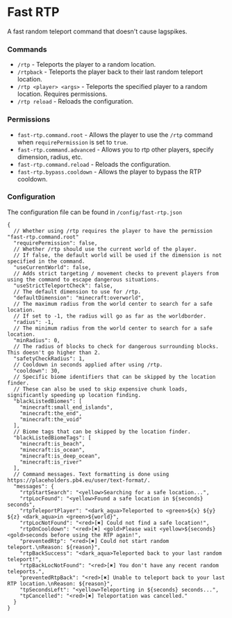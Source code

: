 # Fast RTP

A fast random teleport command that doesn't cause lagspikes.

### Commands
- `/rtp` - Teleports the player to a random location.
- `/rtpback` - Teleports the player back to their last random teleport location.
- `/rtp <player> <args>` - Teleports the specified player to a random location. Requires permissions.
- `/rtp reload` - Reloads the configuration.

### Permissions
- `fast-rtp.command.root` - Allows the player to use the `/rtp` command when `requirePermission` is set to `true`.
- `fast-rtp.command.advanced` - Allows you to rtp other players, specify dimension, radius, etc.
- `fast-rtp.command.reload` - Reloads the configuration.
- `fast-rtp.bypass.cooldown` - Allows the player to bypass the RTP cooldown.

### Configuration
The configuration file can be found in `/config/fast-rtp.json`

```json5
{
  // Whether using /rtp requires the player to have the permission "fast-rtp.command.root"
  "requirePermission": false,
  // Whether /rtp should use the current world of the player. 
  // If false, the default world will be used if the dimension is not specified in the command.
  "useCurrentWorld": false,
  // Adds strict targeting / movement checks to prevent players from using the command to escape dangerous situations.
  "useStrictTeleportCheck": false,
  // The default dimension to use for /rtp.
  "defaultDimension": "minecraft:overworld",
  // The maximum radius from the world center to search for a safe location.
  // If set to -1, the radius will go as far as the worldborder.
  "radius": -1,
  // The minimum radius from the world center to search for a safe location.
  "minRadius": 0,
  // The radius of blocks to check for dangerous surrounding blocks. This doesn't go higher than 2.
  "safetyCheckRadius": 1,
  // Cooldown in seconds applied after using /rtp.
  "cooldown": 30,
  // Specific biome identifiers that can be skipped by the location finder.
  // These can also be used to skip expensive chunk loads, significantly speeding up location finding.
  "blackListedBiomes": [
    "minecraft:small_end_islands",
    "minecraft:the_end",
    "minecraft:the_void"
  ],
  // Biome tags that can be skipped by the location finder.
  "blackListedBiomeTags": [
    "minecraft:is_beach",
    "minecraft:is_ocean",
    "minecraft:is_deep_ocean",
    "minecraft:is_river"
  ],
  // Command messages. Text formatting is done using https://placeholders.pb4.eu/user/text-format/.
  "messages": {
    "rtpStartSearch": "<yellow>Searching for a safe location...",
    "rtpLocFound": "<yellow>Found a safe location in ${seconds} seconds",
    "rtpTeleportPlayer": "<dark_aqua>Teleported to <green>${x} ${y} ${z} <dark_aqua>in <green>${world}",
    "rtpLocNotFound": "<red>[✖] Could not find a safe location!",
    "rtpOnCooldown": "<red>[✖] <gold>Please wait <yellow>${seconds} <gold>seconds before using the RTP again!",
    "preventedRtp": "<red>[✖] Could not start random teleport.\nReason: ${reason}",
    "rtpBackSuccess": "<dark_aqua>Teleported back to your last random teleport!",
    "rtpBackLocNotFound": "<red>[✖] You don't have any recent random teleports.",
    "preventedRtpBack": "<red>[✖] Unable to teleport back to your last RTP location.\nReason: ${reason}",
    "tpSecondsLeft": "<yellow>Teleporting in ${seconds} seconds...",
    "tpCancelled": "<red>[✖] Teleportation was cancelled."
  }
}
```